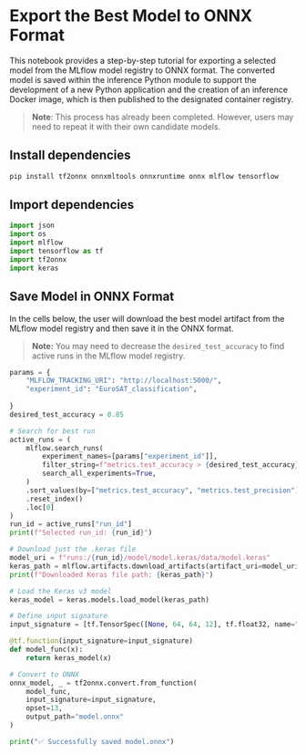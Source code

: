 # Export the Best Model to ONNX Format

This notebook provides a step-by-step tutorial for exporting a selected model from the MLflow model registry to ONNX format. The converted model is saved within the inference Python module to support the development of a new Python application and the creation of an inference Docker image, which is then published to the designated container registry. 

> **Note**: This process has already been completed. However, users may need to repeat it with their own candidate models.

## Install dependencies


```python
pip install tf2onnx onnxmltools onnxruntime onnx mlflow tensorflow
```

## Import dependencies


```python
import json
import os
import mlflow
import tensorflow as tf
import tf2onnx
import keras

```

## Save Model in ONNX Format

In the cells below, the user will download the best model artifact from the MLflow model registry and then save it in the ONNX format.

> **Note:** You may need to decrease the `desired_test_accuracy` to find active runs in the MLflow model registry.



```python
params = {
    "MLFLOW_TRACKING_URI": "http://localhost:5000/",
    "experiment_id": "EuroSAT_classification",
    
}
desired_test_accuracy = 0.85
```


```python
# Search for best run
active_runs = (
    mlflow.search_runs(
        experiment_names=[params["experiment_id"]],
        filter_string=f"metrics.test_accuracy > {desired_test_accuracy}",
        search_all_experiments=True,
    )
    .sort_values(by=["metrics.test_accuracy", "metrics.test_precision"], ascending=False)
    .reset_index()
    .loc[0]
)
run_id = active_runs["run_id"]
print(f"Selected run_id: {run_id}")

# Download just the .keras file
model_uri = f"runs:/{run_id}/model/model.keras/data/model.keras"
keras_path = mlflow.artifacts.download_artifacts(artifact_uri=model_uri)
print(f"Downloaded Keras file path: {keras_path}")

# Load the Keras v3 model
keras_model = keras.models.load_model(keras_path)

# Define input signature
input_signature = [tf.TensorSpec([None, 64, 64, 12], tf.float32, name="input")]

@tf.function(input_signature=input_signature)
def model_func(x):
    return keras_model(x)

# Convert to ONNX
onnx_model, _ = tf2onnx.convert.from_function(
    model_func,
    input_signature=input_signature,
    opset=13,
    output_path="model.onnx"
)

print("✅ Successfully saved model.onnx")

```
